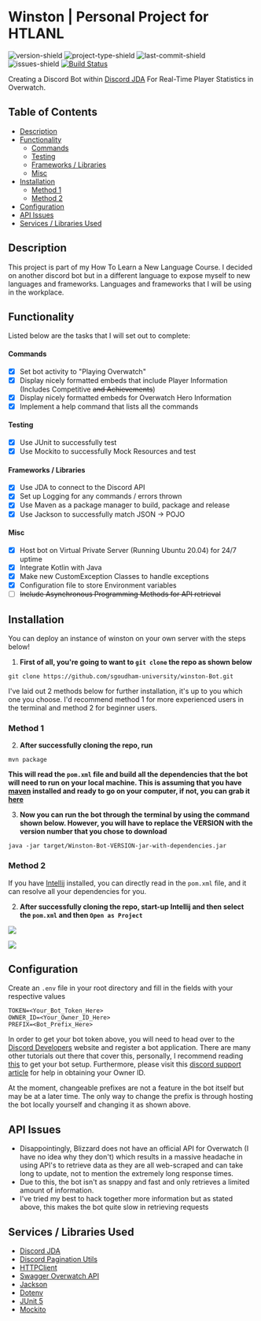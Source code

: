 # Winston | Personal Project for HTLANL

![version-shield](https://img.shields.io/badge/version-v1.1.2-informational)
![project-type-shield](https://img.shields.io/badge/project%20type-personal-blueviolet)
![last-commit-shield](https://img.shields.io/github/last-commit/sgoudham-university/Winston-Bot)
![issues-shield](https://img.shields.io/github/issues/sgoudham-university/Winston-Bot?label=issues)
[![Build Status](https://goudham.me/job/Winston-Bot/badge/icon)](https://goudham.me/job/Winston-Bot/)

Creating a Discord Bot within [Discord JDA](https://github.com/DV8FromTheWorld/JDA) For Real-Time Player Statistics in
Overwatch.

## Table of Contents

- [Description](#Description)
- [Functionality](#Functionality)
    - [Commands](#Commands)
    - [Testing](#Testing)
    - [Frameworks / Libraries](#frameworks--libraries)
    - [Misc](#Misc)
- [Installation](#Installation)
    - [Method 1](#Method-1)
    - [Method 2](#Method-2)
- [Configuration](#Configuration)
- [API Issues](#API-Issues)
- [Services / Libraries Used](#services--libraries-used)

## Description

This project is part of my How To Learn a New Language Course. I decided on another discord bot but in a different
language to expose myself to new languages and frameworks. Languages and frameworks that I will be using in the
workplace.

## Functionality

Listed below are the tasks that I will set out to complete:

#### Commands

- [x] Set bot activity to "Playing Overwatch"
- [x] Display nicely formatted embeds that include Player Information (Includes Competitive ~~and Achievements~~)
- [x] Display nicely formatted embeds for Overwatch Hero Information
- [x] Implement a help command that lists all the commands

#### Testing

- [x] Use JUnit to successfully test
- [x] Use Mockito to successfully Mock Resources and test

#### Frameworks / Libraries

- [x] Use JDA to connect to the Discord API
- [x] Set up Logging for any commands / errors thrown
- [x] Use Maven as a package manager to build, package and release
- [x] Use Jackson to successfully match JSON -> POJO

#### Misc

- [x] Host bot on Virtual Private Server (Running Ubuntu 20.04) for 24/7 uptime
- [x] Integrate Kotlin with Java
- [x] Make new CustomException Classes to handle exceptions
- [x] Configuration file to store Environment variables
- [ ] ~~Include Asynchronous Programming Methods for API retrieval~~

## Installation

You can deploy an instance of winston on your own server with the steps below!

1. **First of all, you're going to want to `git clone` the repo as shown below**

```
git clone https://github.com/sgoudham-university/winston-Bot.git
```

I've laid out 2 methods below for further installation, it's up to you which one you choose. I'd recommend method 1 for
more experienced users in the terminal and method 2 for beginner users.

### Method 1

2. **After successfully cloning the repo, run**

```
mvn package
```

**This will read the `pom.xml` file and build all the dependencies that the bot will need to run on your local machine.
This is assuming that you have [maven](https://maven.apache.org/) installed and ready to go on your computer, if not,
you can grab it [here](https://maven.apache.org/download.cgi)**

3. **Now you can run the bot through the terminal by using the command shown below. However, you will have to replace
   the VERSION with the version number that you chose to download**

```
java -jar target/Winston-Bot-VERSION-jar-with-dependencies.jar
```

### Method 2

If you have [Intellij]() installed, you can directly read in the `pom.xml` file, and it can resolve all your
dependencies for you.

2. **After successfully cloning the repo, start-up Intellij and then select the `pom.xml` and then `Open as Project`**

![](https://i.imgur.com/ypW6awm.png)

![](https://imgur.com/EedEKss.png)

## Configuration

Create an `.env` file in your root directory and fill in the fields with your respective values

```.env
TOKEN=<Your_Bot_Token_Here>
OWNER_ID=<Your_Owner_ID_Here>
PREFIX=<Bot_Prefix_Here>
```

In order to get your bot token above, you will need to head over to
the [Discord Developers](https://discord.com/developers/applications) website and register a bot application. There are
many other tutorials out there that cover this, personally, I recommend
reading [this](https://discordpy.readthedocs.io/en/latest/discord.html) to get your bot setup. Furthermore, please visit
this [discord support article](https://support.discord.com/hc/en-us/articles/206346498-Where-can-I-find-my-User-Server-Message-ID-)
for help in obtaining your Owner ID.

At the moment, changeable prefixes are not a feature in the bot itself but may be at a later time. The only way to
change the prefix is through hosting the bot locally yourself and changing it as shown above.

## API Issues

- Disappointingly, Blizzard does not have an official API for Overwatch (I have no idea why they don't) which results in
  a massive headache in using API's to retrieve data as they are all web-scraped and can take long to update, not to
  mention the extremely long response times.
- Due to this, the bot isn't as snappy and fast and only retrieves a limited amount of information.
- I've tried my best to hack together more information but as stated above, this makes the bot quite slow in retrieving
  requests

## Services / Libraries Used

- [Discord JDA](https://github.com/DV8FromTheWorld/JDA)
- [Discord Pagination Utils](https://github.com/ygimenez/Pagination-Utils)
- [HTTPClient](https://hc.apache.org/)
- [Swagger Overwatch API](https://swagger-owapi.tekrop.fr/)
- [Jackson](https://github.com/FasterXML/jackson)
- [Dotenv](https://github.com/cdimascio/dotenv-java)
- [JUnit 5](https://junit.org/junit5/)
- [Mockito](https://site.mockito.org/)
